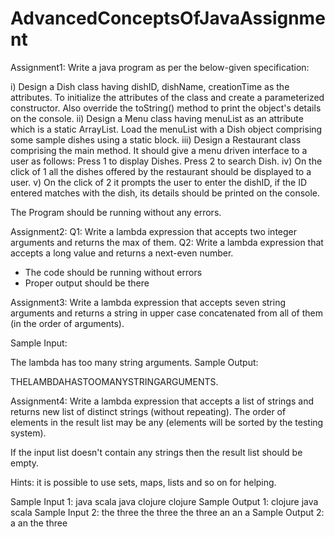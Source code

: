 # AdvancedConceptsOfJavaAssignment
Assignment1:  Write a java program as per the below-given specification:

i) Design a Dish class having dishID, dishName, creationTime as the attributes. To initialize the attributes of the class and create a parameterized constructor. Also override the toString() method to print the object's details on the console.
ii) Design a Menu class having menuList as an attribute which is a static ArrayList. Load the menuList with a Dish object comprising some sample dishes using a static block.
iii) Design a Restaurant class comprising the main method. It should give a menu driven interface to a user as follows:
Press 1 to display Dishes.
Press 2 to search Dish.
iv) On the click of 1 all the dishes offered by the restaurant should be displayed to a user.
v) On the click of 2 it prompts the user to enter the dishID, if the ID entered matches with the dish, its details should be printed on the console.

The Program should be running without any errors.

Assignment2: 
Q1: Write a lambda expression that accepts two integer arguments and returns the max of them.
Q2: Write a lambda expression that accepts a long value and returns a next-even number.

- The code should be running without errors
- Proper output should be there

Assignment3: Write a lambda expression that accepts seven string arguments and returns a string in upper case concatenated from all of them (in the order of arguments).

Sample Input:

The lambda has too many string arguments.
Sample Output:

THELAMBDAHASTOOMANYSTRINGARGUMENTS.

Assignment4: Write a lambda expression that accepts a list of strings and returns new list of distinct strings (without repeating). The order of elements in the result list may be any (elements will be sorted by the testing system).

If the input list doesn't contain any strings then the result list should be empty.

Hints: it is possible to use sets, maps, lists and so on for helping.

Sample Input 1:
java scala java clojure clojure
Sample Output 1:
clojure java scala
Sample Input 2:
the three the three the three an an a
Sample Output 2:
a an the three
